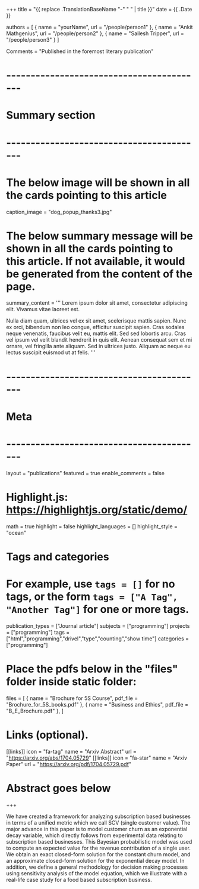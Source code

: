 +++
title = "{{ replace .TranslationBaseName "-" " " | title }}"
date = {{ .Date }}

authors =  [
                { name = "yourName", url = "/people/person1" },
                { name = "Ankit Mathgenius", url = "/people/person2" },
                { name = "Sailesh Tripper", url = "/people/person3" }
            ]


Comments = "Published in the foremost literary publication"

# -----------------------------------------
# Summary section
# -----------------------------------------

# The below image will be shown in all the cards pointing to this article
caption_image = "dog_popup_thanks3.jpg"
# The below summary message will be shown in all the cards pointing to this article. If not available, it would be generated from the content of the page.
summary_content = '''
Lorem ipsum dolor sit amet, consectetur adipiscing elit. Vivamus vitae laoreet est.

Nulla diam quam, ultrices vel ex sit amet, scelerisque mattis sapien. Nunc ex orci, bibendum non leo congue, efficitur suscipit sapien. Cras sodales neque venenatis, faucibus velit eu, mattis elit. Sed sed lobortis arcu. Cras vel ipsum vel velit blandit hendrerit in quis elit. Aenean consequat sem et mi ornare, vel fringilla ante aliquam. Sed in ultrices justo. Aliquam ac neque eu lectus suscipit euismod ut at felis. '''


# -----------------------------------------
# Meta
# -----------------------------------------

layout = "publications"
featured = true
enable_comments = false


# Highlight.js: https://highlightjs.org/static/demo/
math = true
highlight = false
highlight_languages = []
highlight_style = "ocean"

# Tags and categories
# For example, use `tags = []` for no tags, or the form `tags = ["A Tag", "Another Tag"]` for one or more tags.
publication_types = ["Journal article"]
subjects = ["programming"]
projects = ["programming"]
tags = ["html","programming","drivel","type","counting","show time"]
categories = ["programming"]




# Place the pdfs below in the "files" folder inside static folder:
files = [
    { name = "Brochure for 5S Course", pdf_file = "Brochure_for_5S_books.pdf" },
    { name = "Business and Ethics", pdf_file = "B_E_Brochure.pdf" },
]




# Links (optional).
[[links]]
    icon = "fa-tag"
    name = "Arxiv Abstract"
    url = "https://arxiv.org/abs/1704.05729"
[[links]]
    icon = "fa-star"
    name = "Arxiv Paper"
    url = "https://arxiv.org/pdf/1704.05729.pdf"


# Abstract goes below
+++

We have created a framework for analyzing subscription based businesses in terms of a unified metric which we call SCV (single customer value). The major advance in this paper is to model customer churn as an exponential decay variable, which directly follows from experimental data relating to subscription based businesses. This Bayesian probabilistic model was used to compute an expected value for the revenue contribution of a single user. We obtain an exact closed-form solution for the constant churn model, and an approximate closed-form solution for the exponential decay model. In addition, we define a general methodology for decision making processes using sensitivity analysis of the model equation, which we illustrate with a real-life case study for a food based subscription business.

